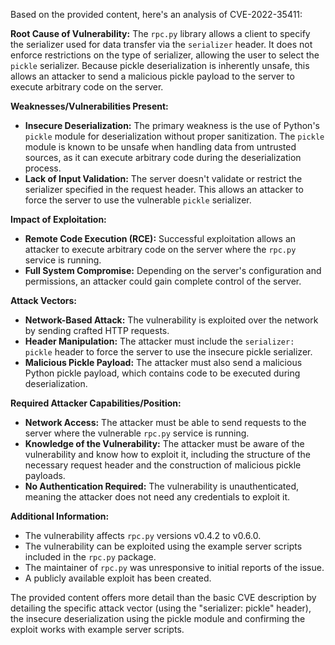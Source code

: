Based on the provided content, here's an analysis of CVE-2022-35411:

**Root Cause of Vulnerability:**
The `rpc.py` library allows a client to specify the serializer used for data transfer via the `serializer` header. It does not enforce restrictions on the type of serializer, allowing the user to select the `pickle` serializer. Because pickle deserialization is inherently unsafe, this allows an attacker to send a malicious pickle payload to the server to execute arbitrary code on the server.

**Weaknesses/Vulnerabilities Present:**
- **Insecure Deserialization:** The primary weakness is the use of Python's `pickle` module for deserialization without proper sanitization. The `pickle` module is known to be unsafe when handling data from untrusted sources, as it can execute arbitrary code during the deserialization process.
- **Lack of Input Validation:** The server doesn't validate or restrict the serializer specified in the request header. This allows an attacker to force the server to use the vulnerable `pickle` serializer.

**Impact of Exploitation:**
- **Remote Code Execution (RCE):** Successful exploitation allows an attacker to execute arbitrary code on the server where the `rpc.py` service is running.
- **Full System Compromise:** Depending on the server's configuration and permissions, an attacker could gain complete control of the server.

**Attack Vectors:**
- **Network-Based Attack:** The vulnerability is exploited over the network by sending crafted HTTP requests.
- **Header Manipulation:** The attacker must include the `serializer: pickle` header to force the server to use the insecure pickle serializer.
- **Malicious Pickle Payload:** The attacker must also send a malicious Python pickle payload, which contains code to be executed during deserialization.

**Required Attacker Capabilities/Position:**
- **Network Access:** The attacker must be able to send requests to the server where the vulnerable `rpc.py` service is running.
- **Knowledge of the Vulnerability:** The attacker must be aware of the vulnerability and know how to exploit it, including the structure of the necessary request header and the construction of malicious pickle payloads.
- **No Authentication Required:** The vulnerability is unauthenticated, meaning the attacker does not need any credentials to exploit it.

**Additional Information:**

-   The vulnerability affects `rpc.py` versions v0.4.2 to v0.6.0.
-   The vulnerability can be exploited using the example server scripts included in the `rpc.py` package.
-   The maintainer of `rpc.py` was unresponsive to initial reports of the issue.
-   A publicly available exploit has been created.

The provided content offers more detail than the basic CVE description by detailing the specific attack vector (using the "serializer: pickle" header), the insecure deserialization using the pickle module and confirming the exploit works with example server scripts.